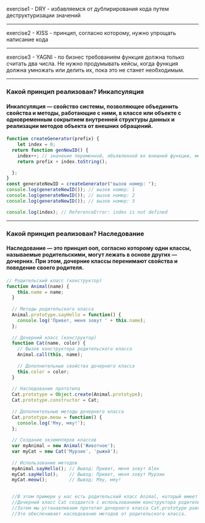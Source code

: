 exercise1 - DRY - избавляемся от дублирирования кода путем деструктуризации значений 
***
exercise2 - KISS - принцип, согласно которому, нужно упрощать написание кода
***
exercise3 - YAGNI - по бизнес требованиям функция должна только считать два числа. Не нужно продумывать кейсы, когда функция должна умножать или делить их, пока это не станет необходимым. 

***

### Какой принцип реализован? Инкапсуляция 

#### Инкапсуляция — свойство системы, позволяющее объединить свойства и методы, работающие с ними, в классе или объекте с одновременным сокрытием внутренней структуры данных и реализации методов объекта от внешних обращений.

```javascript
function createGenerator(prefix) {
    let index = 0;
  return function genNewID() {
    index++; // значение переменной, объявленной во внешней функции, меняется, но вне функции genNewID() оно недоступно (изменить его нельзя)
    return prefix + index.toString();

  };
}
const generateNewID = createGenerator("вызов номер: ");
console.log(generateNewID()); // вызов номер: 1
console.log(generateNewID()); // вызов номер: 2
console.log(generateNewID()); // вызов номер: 3

console.log(index); // ReferenceError: index is not defined
```
***

### Какой принцип реализован? Наследование

#### Наследование — это принцип ооп, согласно которому одни классы, называемые родительскими, могут лежать в основе других — дочерних. При этом, дочерние классы перенимают свойства и поведение своего родителя.

```javascript
// Родительский класс (конструктор)
function Animal(name) {
    this.name = name;
  }
  
  // Методы родительского класса
  Animal.prototype.sayHello = function() {
    console.log('Привет, меня зовут ' + this.name);
  };
  
  // Дочерний класс (конструктор)
  function Cat(name, color) {
    // Вызов конструктора родительского класса
    Animal.call(this, name);
    
    // Дополнительные свойства дочернего класса
    this.color = color;
  }
  
  // Наследование прототипа
  Cat.prototype = Object.create(Animal.prototype);
  Cat.prototype.constructor = Cat;
  
  // Дополнительные методы дочернего класса
  Cat.prototype.meow = function() {
    console.log('Мяу, мяу!');
  };
  
  // Создание экземпляров классов
  var myAnimal = new Animal('Животное');
  var myCat = new Cat('Мурзик', 'рыжий');
  
  // Использование методов
  myAnimal.sayHello(); // Вывод: Привет, меня зовут Alex
  myCat.sayHello();    // Вывод: Привет, меня зовут Мурзик
  myCat.meow();        // Вывод: Мяу, мяу!
  

  //В этом примере у нас есть родительский класс Animal, который имеет метод sayHello. 
  //Дочерний класс Cat создается с использованием конструктора родительского класса Animal.call(this, name), чтобы унаследовать свойства. 
  //Затем мы устанавливаем прототип дочернего класса Cat.prototype равным новому объекту, созданному на основе прототипа родительского класса Object.create(Animal.prototype). 
  //Это обеспечивает наследование методов от родительского класса.

```



